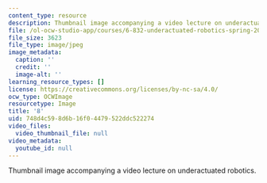 ```yaml
---
content_type: resource
description: Thumbnail image accompanying a video lecture on underactuated robotics.
file: /ol-ocw-studio-app/courses/6-832-underactuated-robotics-spring-2009/748d4c598d6b16f04479522ddc522274_8.jpg
file_size: 3623
file_type: image/jpeg
image_metadata:
  caption: ''
  credit: ''
  image-alt: ''
learning_resource_types: []
license: https://creativecommons.org/licenses/by-nc-sa/4.0/
ocw_type: OCWImage
resourcetype: Image
title: '8'
uid: 748d4c59-8d6b-16f0-4479-522ddc522274
video_files:
  video_thumbnail_file: null
video_metadata:
  youtube_id: null
---
```

Thumbnail image accompanying a video lecture on underactuated robotics.